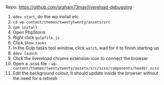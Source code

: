 Repo: https://github.com/graham73may/livereload-debugging

1. `ddev start`, do the wp install etc. 
1. `cd wp-content/themes/twentytwenty/assets/src`
1. `npm install`
1. Open PhpStorm
1. Right click `gulpfile.js`
1. Click `Show tasks`
1. In the Gulp tasks tool window, click `watch`, wait for it to finish starting up
1. `ddev launch`
1. Click the livereload chrome extension icon to connect the browser
1. Open a .scss file - `wp-content/themes/twentytwenty/assets/src/scss/components/header.scss`
1. Edit the background colour, it should update inside the browser without the need for a refresh